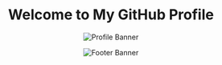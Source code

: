 <!-- GitHub Profile -->
<div align="center">

# Welcome to My GitHub Profile

![Profile Banner](https://capsule-render.vercel.app/api?type=waving&height=200&color=gradient&section=header&text=Welcome!&fontSize=42&fontColor=fff&animation=fadeIn&fontAlign=50&fontAlignY=65)

![Footer Banner](https://capsule-render.vercel.app/api?type=waving&height=200&color=gradient&section=footer&text=Thank%20You!&fontSize=32&fontColor=fff&animation=fadeIn&fontAlign=50&fontAlignY=65)

</div>
